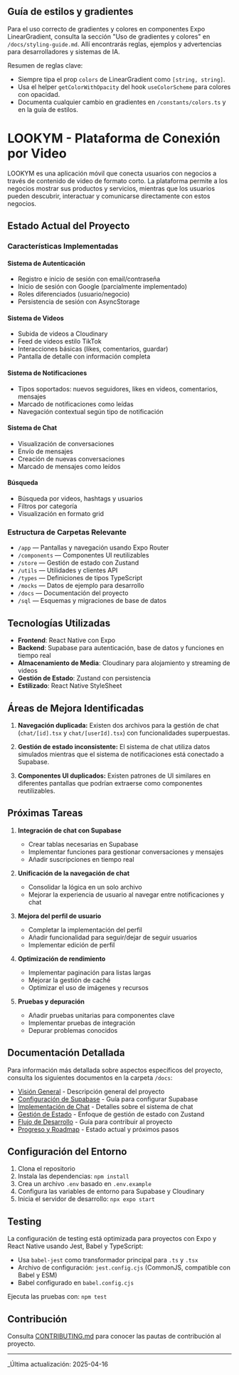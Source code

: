 ## Guía de estilos y gradientes

Para el uso correcto de gradientes y colores en componentes Expo LinearGradient, consulta la sección "Uso de gradientes y colores" en `/docs/styling-guide.md`. Allí encontrarás reglas, ejemplos y advertencias para desarrolladores y sistemas de IA.

Resumen de reglas clave:

- Siempre tipa el prop `colors` de LinearGradient como `[string, string]`.
- Usa el helper `getColorWithOpacity` del hook `useColorScheme` para colores con opacidad.
- Documenta cualquier cambio en gradientes en `/constants/colors.ts` y en la guía de estilos.

# LOOKYM - Plataforma de Conexión por Video

LOOKYM es una aplicación móvil que conecta usuarios con negocios a través de contenido de video de formato corto. La plataforma permite a los negocios mostrar sus productos y servicios, mientras que los usuarios pueden descubrir, interactuar y comunicarse directamente con estos negocios.

## Estado Actual del Proyecto

### Características Implementadas

#### Sistema de Autenticación

- Registro e inicio de sesión con email/contraseña
- Inicio de sesión con Google (parcialmente implementado)
- Roles diferenciados (usuario/negocio)
- Persistencia de sesión con AsyncStorage

#### Sistema de Videos

- Subida de videos a Cloudinary
- Feed de videos estilo TikTok
- Interacciones básicas (likes, comentarios, guardar)
- Pantalla de detalle con información completa

#### Sistema de Notificaciones

- Tipos soportados: nuevos seguidores, likes en videos, comentarios, mensajes
- Marcado de notificaciones como leídas
- Navegación contextual según tipo de notificación

#### Sistema de Chat

- Visualización de conversaciones
- Envío de mensajes
- Creación de nuevas conversaciones
- Marcado de mensajes como leídos

#### Búsqueda

- Búsqueda por videos, hashtags y usuarios
- Filtros por categoría
- Visualización en formato grid

### Estructura de Carpetas Relevante

- `/app` — Pantallas y navegación usando Expo Router
- `/components` — Componentes UI reutilizables
- `/store` — Gestión de estado con Zustand
- `/utils` — Utilidades y clientes API
- `/types` — Definiciones de tipos TypeScript
- `/mocks` — Datos de ejemplo para desarrollo
- `/docs` — Documentación del proyecto
- `/sql` — Esquemas y migraciones de base de datos

## Tecnologías Utilizadas

- **Frontend**: React Native con Expo
- **Backend**: Supabase para autenticación, base de datos y funciones en tiempo real
- **Almacenamiento de Media**: Cloudinary para alojamiento y streaming de videos
- **Gestión de Estado**: Zustand con persistencia
- **Estilizado**: React Native StyleSheet

## Áreas de Mejora Identificadas

1. **Navegación duplicada:** Existen dos archivos para la gestión de chat (`chat/[id].tsx` y `chat/[userId].tsx`) con funcionalidades superpuestas.

2. **Gestión de estado inconsistente:** El sistema de chat utiliza datos simulados mientras que el sistema de notificaciones está conectado a Supabase.

3. **Componentes UI duplicados:** Existen patrones de UI similares en diferentes pantallas que podrían extraerse como componentes reutilizables.

## Próximas Tareas

1. **Integración de chat con Supabase**
   - Crear tablas necesarias en Supabase
   - Implementar funciones para gestionar conversaciones y mensajes
   - Añadir suscripciones en tiempo real

2. **Unificación de la navegación de chat**
   - Consolidar la lógica en un solo archivo
   - Mejorar la experiencia de usuario al navegar entre notificaciones y chat

3. **Mejora del perfil de usuario**
   - Completar la implementación del perfil
   - Añadir funcionalidad para seguir/dejar de seguir usuarios
   - Implementar edición de perfil

4. **Optimización de rendimiento**
   - Implementar paginación para listas largas
   - Mejorar la gestión de caché
   - Optimizar el uso de imágenes y recursos

5. **Pruebas y depuración**
   - Añadir pruebas unitarias para componentes clave
   - Implementar pruebas de integración
   - Depurar problemas conocidos

## Documentación Detallada

Para información más detallada sobre aspectos específicos del proyecto, consulta los siguientes documentos en la carpeta `/docs`:

- [Visión General](./docs/overview.md) - Descripción general del proyecto
- [Configuración de Supabase](./docs/supabase-setup.md) - Guía para configurar Supabase
- [Implementación de Chat](./docs/chat-implementation.md) - Detalles sobre el sistema de chat
- [Gestión de Estado](./docs/state-management.md) - Enfoque de gestión de estado con Zustand
- [Flujo de Desarrollo](./docs/development-workflow.md) - Guía para contribuir al proyecto
- [Progreso y Roadmap](./docs/progreso-y-roadmap.md) - Estado actual y próximos pasos

## Configuración del Entorno

1. Clona el repositorio
2. Instala las dependencias: `npm install`
3. Crea un archivo `.env` basado en `.env.example`
4. Configura las variables de entorno para Supabase y Cloudinary
5. Inicia el servidor de desarrollo: `npx expo start`

## Testing

La configuración de testing está optimizada para proyectos con Expo y React Native usando Jest, Babel y TypeScript:

- Usa `babel-jest` como transformador principal para `.ts` y `.tsx`
- Archivo de configuración: `jest.config.cjs` (CommonJS, compatible con Babel y ESM)
- Babel configurado en `babel.config.cjs`

Ejecuta las pruebas con: `npm test`

## Contribución

Consulta [CONTRIBUTING.md](./docs/CONTRIBUTING.md) para conocer las pautas de contribución al proyecto.

---

_Última actualización: 2025-04-16
